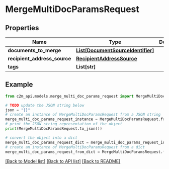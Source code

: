 # MergeMultiDocParamsRequest


## Properties

Name | Type | Description | Notes
------------ | ------------- | ------------- | -------------
**documents_to_merge** | [**List[DocumentSourceIdentifier]**](DocumentSourceIdentifier.md) |  | 
**recipient_address_source** | [**RecipientAddressSource**](RecipientAddressSource.md) |  | 
**tags** | **List[str]** |  | [optional] 

## Example

```python
from c2m_api.models.merge_multi_doc_params_request import MergeMultiDocParamsRequest

# TODO update the JSON string below
json = "{}"
# create an instance of MergeMultiDocParamsRequest from a JSON string
merge_multi_doc_params_request_instance = MergeMultiDocParamsRequest.from_json(json)
# print the JSON string representation of the object
print(MergeMultiDocParamsRequest.to_json())

# convert the object into a dict
merge_multi_doc_params_request_dict = merge_multi_doc_params_request_instance.to_dict()
# create an instance of MergeMultiDocParamsRequest from a dict
merge_multi_doc_params_request_from_dict = MergeMultiDocParamsRequest.from_dict(merge_multi_doc_params_request_dict)
```
[[Back to Model list]](../README.md#documentation-for-models) [[Back to API list]](../README.md#documentation-for-api-endpoints) [[Back to README]](../README.md)


